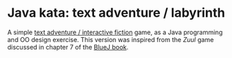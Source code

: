 # Java kata: text adventure / labyrinth

A simple [text adventure / interactive fiction][if] game, as a Java programming and OO design exercise.
This version was inspired from the _Zuul_ game discussed in chapter 7 of the [BlueJ book][bluej].

[if]: http://en.wikipedia.org/wiki/Interactive_fiction
[bluej]: http://www.bluej.org/help/textbook.html
